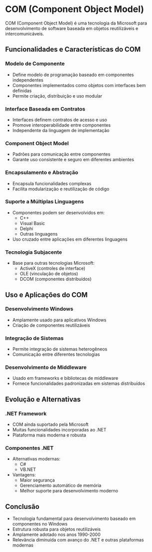 # COM (Component Object Model)

COM (Component Object Model) é uma tecnologia da Microsoft para desenvolvimento de software baseada em objetos reutilizáveis e intercomunicáveis.

## Funcionalidades e Características do COM

### Modelo de Componente
- Define modelo de programação baseado em componentes independentes
- Componentes implementados como objetos com interfaces bem definidas
- Permite criação, distribuição e uso modular

### Interface Baseada em Contratos
- Interfaces definem contratos de acesso e uso
- Promove interoperabilidade entre componentes
- Independente da linguagem de implementação

### Component Object Model
- Padrões para comunicação entre componentes
- Garante uso consistente e seguro em diferentes ambientes

### Encapsulamento e Abstração
- Encapsula funcionalidades complexas
- Facilita modularização e reutilização de código

### Suporte a Múltiplas Linguagens
- Componentes podem ser desenvolvidos em:
  - C++
  - Visual Basic
  - Delphi
  - Outras linguagens
- Uso cruzado entre aplicações em diferentes linguagens

### Tecnologia Subjacente
- Base para outras tecnologias Microsoft:
  - ActiveX (controles de interface)
  - OLE (vinculação de objetos)
  - DCOM (componentes distribuídos)

## Uso e Aplicações do COM

### Desenvolvimento Windows
- Amplamente usado para aplicativos Windows
- Criação de componentes reutilizáveis

### Integração de Sistemas
- Permite integração de sistemas heterogêneos
- Comunicação entre diferentes tecnologias

### Desenvolvimento de Middleware
- Usado em frameworks e bibliotecas de middleware
- Fornece funcionalidades padronizadas em sistemas distribuídos

## Evolução e Alternativas

### .NET Framework
- COM ainda suportado pela Microsoft
- Muitas funcionalidades incorporadas ao .NET
- Plataforma mais moderna e robusta

### Componentes .NET
- Alternativas modernas:
  - C#
  - VB.NET
- Vantagens:
  - Maior segurança
  - Gerenciamento automático de memória
  - Melhor suporte para desenvolvimento moderno

## Conclusão
- Tecnologia fundamental para desenvolvimento baseado em componentes no Windows
- Estrutura robusta para objetos reutilizáveis
- Amplamente adotado nos anos 1990-2000
- Relevância diminuída com avanço do .NET e outras plataformas modernas
